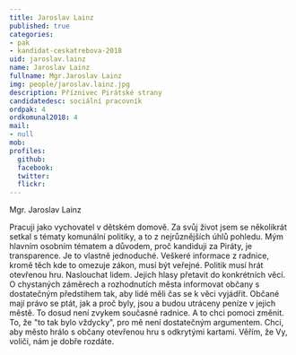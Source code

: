 ```yaml
---
title: Jaroslav Lainz
published: true
categories:
- pak
- kandidat-ceskatrebova-2018
uid: jaroslav.lainz
name: Jaroslav Lainz
fullname: Mgr.Jaroslav Lainz
img: people/jaroslav.lainz.jpg
description: Příznivec Pirátské strany
candidatedesc: sociální pracovník
ordpak: 4
ordkomunal2018: 4
mail:
- null
mob:
profiles:
  github:
  facebook:
  twitter:
  flickr:
---
```


Mgr. Jaroslav Lainz


Pracuji jako vychovatel v dětském domově. Za svůj život jsem se několikrát setkal s tématy komunální politiky, a to z nejrůznějších úhlů pohledu. Mým hlavním osobním tématem a důvodem, proč kandiduji za Piráty, je transparence. Je to vlastně jednoduché. Veškeré informace z radnice, kromě těch kde to omezuje zákon, musí být veřejné. Politik musí hrát otevřenou hru. Naslouchat lidem. Jejich hlasy přetavit do konkrétních věcí. O chystaných záměrech a rozhodnutích města informovat občany s dostatečným předstihem tak, aby lidé měli čas se k věci vyjádřit. Občané mají právo se ptát, jak a proč byly, jsou a budou utráceny peníze v jejich městě.
To dosud není zvykem současné radnice. A to chci pomoci změnit. To, že "to tak bylo vždycky", pro mě není dostatečným argumentem. Chci, aby město hrálo s občany otevřenou hru s odkrytými kartami. Věřím, že Vy, voliči, nám je dobře rozdáte.
